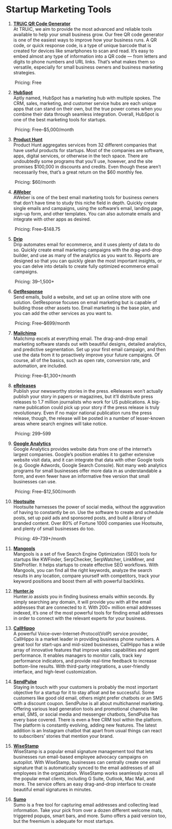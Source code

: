 # Startup Marketing Tools 

1. **[TRUiC QR Code Generator](https://howtostartanllc.com/qr-code-generator)**
<br>At TRUiC, we aim to provide the most advanced and reliable tools available to help your small business grow. Our free QR code generator is one of the easiest ways to improve how your business runs. A QR code, or quick response code, is a type of unique barcode that is created for devices like smartphones to scan and read. It’s easy to embed almost any type of information into a QR code — from letters and digits to phone numbers and URL links. That’s what makes them so versatile, especially for small business owners and business marketing strategies.

&emsp;&emsp;Pricing: Free

2. **[HubSpot](https://www.hubspot.com/)**
<br>Aptly named, HubSpot has a marketing hub with multiple spokes. The CRM, sales, marketing, and customer service hubs are each unique apps that can stand on their own, but the true power comes when you combine their data through seamless integration. Overall, HubSpot is one of the best marketing tools for startups.

&emsp;&emsp;Pricing: Free–$5,000/month

3. **[Product Hunt](https://www.producthunt.com/marketplace-pro)**
<br>Product Hunt aggregates services from 32 different companies that have useful products for startups. Most of the companies are software, apps, digital services, or otherwise in the tech space. There are undoubtedly some programs that you’ll use, however, and the site promises $100,000 in discounts and credits. Even though these aren’t necessarily free, that’s a great return on the $60 monthly fee.

&emsp;&emsp;Pricing: $60/month

4. **[AWeber](https://www.aweber.com/)**
<br>AWeber is one of the best email marketing tools for business owners that don’t have time to study this niche field in depth. Quickly create single emails and campaigns, using the software’s email, landing page, sign-up form, and other templates. You can also automate emails and integrate with other apps as desired.

&emsp;&emsp;Pricing: Free–$148.75

5. **[Drip](https://www.drip.com/)**
<br>Drip automates email for ecommerce, and it uses plenty of data to do so. Quickly create email marketing campaigns with the drag-and-drop builder, and use as many of the analytics as you want to. Reports are designed so that you can quickly glean the most important insights, or you can delve into details to create fully optimized ecommerce email campaigns.

&emsp;&emsp;Pricing: $39–$1,500+

6. **[GetResponse](https://www.getresponse.com/)**
<br>Send emails, build a website, and set up an online store with one solution. GetResponse focuses on email marketing but is capable of building those other assets too. Email marketing is the base plan, and you can add the other services as you want to.

&emsp;&emsp;Pricing: Free–$699/month

7. **[Mailchimp](https://mailchimp.com/)**
<br>Mailchimp excels at everything email. The drag-and-drop email marketing software stands out with beautiful designs, detailed analytics, and predictive segmentation. Set up your first email campaign, and then use the data from it to proactively improve your future campaigns. Of course, all of the basics, such as open rate, conversion rate, and automation, are included.

&emsp;&emsp;Pricing: Free–$1,300+/month

8. **[eReleases](https://www.ereleases.com/)**
<br>Publish your newsworthy stories in the press. eReleases won’t actually publish your story in papers or magazines, but it’ll distribute press releases to 1.7 million journalists who work for US publications. A big-name publication could pick up your story if the press release is truly revolutionary. Even if no major national publication runs the press release, though, the release will be posted in a number of lesser-known areas where search engines will take notice.

&emsp;&emsp;Pricing: $299–$599

9. **[Google Analytics](https://analytics.google.com/analytics/web/)**
<br>Google Analytics provides website data from one of the internet’s largest companies. Google’s position enables it to gather extensive website visit data, and it can integrate that data with other Google tools (e.g. Google Adwords, Google Search Console). Not many web analytics programs for small businesses offer more data in as understandable a form, and even fewer have an informative free version that small businesses can use.

&emsp;&emsp;Pricing: Free–$12,500/month

10. **[Hootsuite](https://www.hootsuite.com/)**
<br>Hootsuite harnesses the power of social media, without the aggravation of having to constantly be on. Use the software to create and schedule posts, set up paid ads and sponsored posts, and build a library of branded content. Over 80% of Fortune 1000 companies use Hootsuite, and plenty of small businesses do too.

&emsp;&emsp;Pricing: $49–$739+/month

11. **[Mangools](https://mangools.com/)**
<br>Mangools is a set of five Search Engine Optimization (SEO) tools for startups like KWFinder, SerpChecker, SerpWatcher, LinkMiner, and SiteProfiler. It helps startups to create effective SEO workflows.
With Mangools, you can find all the right keywords, analyze the search results in any location, compare yourself with competitors, track your keyword positions and boost them all with powerful backlinks.


12. **[Hunter.io](https://hunter.io/)**
<br>Hunter.io assists you in finding business emails within seconds. By simply searching any domain, it will provide you with all the email addresses that are connected to it.  With 200+ million email addresses indexed, it’s one of the most powerful tools for finding email addresses in order to connect with the relevant experts for your business.

13. **[CallHippo](https://callhippo.com/)**
<br>A powerful Voice-over-Internet-Protocol(VoIP) service provider, CallHippo is a market leader in providing business phone numbers. A great tool for start-ups and mid-sized businesses, CallHippo has a wide array of innovative features that improve sales capabilities and agent performance. It enables managers to monitor calls, track key performance indicators, and provide real-time feedback to increase bottom-line results. With third-party integrations, a user-friendly interface, and high-level customization.

14. **[SendPulse](https://sendpulse.com/features/crm)**
<br>Staying in touch with your customers is probably the most important objective for a startup for it to stay afloat and be successful. Some customers like good old email, others might prefer chatbots or an SMS with a discount coupon. SendPulse is all about multichannel marketing. Offering various lead generation tools and promotional channels like email, SMS, or social media and messenger chatbots, SendPulse has every base covered. There is even a free CRM tool within the platform. The platform is constantly evolving, adding new features. The latest addition is an Instagram chatbot that apart from usual things can react to subscribers’ stories that mention your brand.

15. **[WiseStamp](https://www.wisestamp.com/email-signature-management/)**
<br>WiseStamp is a popular email signature management tool that lets businesses run email-based employee advocacy campaigns on autopilot. With WiseStamp, businesses can centrally create one email signature that is automatically synced to the email addresses of all employees in the organization.
WiseStamp works seamlessly across all the popular email clients, including G Suite, Outlook, Mac Mail, and more. The service offers an easy drag-and-drop interface to create beautiful email signatures in minutes.


16. **[Sumo](https://sumo.com/)**
<br>Sumo is a free tool for capturing email addresses and collecting lead information. Take your pick from over a dozen different welcome mats, triggered popups, smart bars, and more. Sumo offers a paid version too, but the freemium is adequate for most startups.
